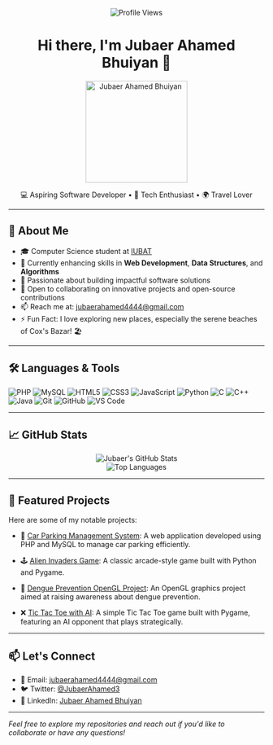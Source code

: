 <p align="center">
  <img src="https://komarev.com/ghpvc/?username=jubaer-bhuiyan&label=Profile%20views&color=0e75b6&style=flat" alt="Profile Views" />
</p>

<h1 align="center">Hi there, I'm Jubaer Ahamed Bhuiyan 👋</h1>

<p align="center">
  <img src="https://drive.google.com/uc?export=view&id=1cQcT1OHL9suoY_d7rX67NZ_oaq1I68Uw" width="200" alt="Jubaer Ahamed Bhuiyan" />
</p>
<p align="center">
  💻 Aspiring Software Developer • 🚀 Tech Enthusiast • 🌍 Travel Lover
</p>

---

## 🚀 About Me

- 🎓 Computer Science student at [IUBAT](https://www.iubat.edu/)
- 🌱 Currently enhancing skills in **Web Development**, **Data Structures**, and **Algorithms**
- 🔭 Passionate about building impactful software solutions
- 💬 Open to collaborating on innovative projects and open-source contributions
- 📫 Reach me at: [jubaerahamed4444@gmail.com](mailto:jubaerahamed4444@gmail.com)
- ⚡ Fun Fact: I love exploring new places, especially the serene beaches of Cox's Bazar! 🏖️

---

## 🛠️ Languages & Tools

![PHP](https://img.shields.io/badge/-PHP-777BB4?style=flat&logo=php)
![MySQL](https://img.shields.io/badge/-MySQL-4479A1?style=flat&logo=mysql)
![HTML5](https://img.shields.io/badge/-HTML5-E34F26?style=flat&logo=html5)
![CSS3](https://img.shields.io/badge/-CSS3-1572B6?style=flat&logo=css3)
![JavaScript](https://img.shields.io/badge/-JavaScript-F7DF1E?style=flat&logo=javascript)
![Python](https://img.shields.io/badge/-Python-3776AB?style=flat&logo=python)
![C](https://img.shields.io/badge/-C-00599C?style=flat&logo=c)
![C++](https://img.shields.io/badge/-C++-00599C?style=flat&logo=c%2B%2B)
![Java](https://img.shields.io/badge/-Java-007396?style=flat&logo=java)
![Git](https://img.shields.io/badge/-Git-F05032?style=flat&logo=git)
![GitHub](https://img.shields.io/badge/-GitHub-181717?style=flat&logo=github)
![VS Code](https://img.shields.io/badge/-VS%20Code-007ACC?style=flat&logo=visual-studio-code)

---

## 📈 GitHub Stats

<p align="center">
  <img src="https://github-readme-stats.vercel.app/api?username=jubaer-bhuiyan&show_icons=true&theme=radical" alt="Jubaer's GitHub Stats" />
  <br />
  <img src="https://github-readme-stats.vercel.app/api/top-langs/?username=jubaer-bhuiyan&layout=compact&theme=radical" alt="Top Languages" />
</p>

---

## 🌟 Featured Projects

Here are some of my notable projects:

- 🎯 [Car Parking Management System](https://github.com/jubaer-bhuiyan/Car-Parking-Management-System): A web application developed using PHP and MySQL to manage car parking efficiently. 

- 🕹️ [Alien Invaders Game](https://github.com/jubaer-bhuiyan/Alien-Invaders-by-Python-pygame): A classic arcade-style game built with Python and Pygame. 

- 🧠 [Dengue Prevention OpenGL Project](https://github.com/jubaer-bhuiyan/Dengue-Prevention-OpenGL-Graphics-Project): An OpenGL graphics project aimed at raising awareness about dengue prevention. 

- ❌ [Tic Tac Toe with AI](https://github.com/jubaer-bhuiyan/tic-tac-toe-pygame): A simple Tic Tac Toe game built with Pygame, featuring an AI opponent that plays strategically. 

---

## 📫 Let's Connect

- 📧 Email: [jubaerahamed4444@gmail.com](mailto:jubaerahamed4444@gmail.com)
- 🐦 Twitter: [@JubaerAhamed3](https://x.com/JubaerAhamed3?t=OrmTGWbIJwpfhxhdAnGOYw&s=09)
- 💼 LinkedIn: [Jubaer Ahamed Bhuiyan](https://www.linkedin.com/in/jubaer-ahamed-bhuiyan-02896a175/)

---

*Feel free to explore my repositories and reach out if you'd like to collaborate or have any questions!*
